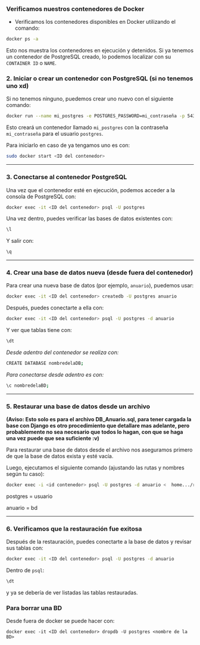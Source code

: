 ### Verificamos nuestros contenedores de Docker

- Verificamos los contenedores disponibles en Docker utilizando el comando:

```bash
docker ps -a
```
Esto nos muestra los contenedores en ejecución y detenidos. Si ya tenemos un contenedor de PostgreSQL creado, lo podemos localizar con su `CONTAINER ID` o `NAME`.


### 2. Iniciar o crear un contenedor con PostgreSQL (si no tenemos uno xd)

Si no tenemos ninguno, puedemos crear uno nuevo con el siguiente comando:

```bash
docker run --name mi_postgres -e POSTGRES_PASSWORD=mi_contraseña -p 5432:5432 -d postgres
```

Esto creará un contenedor llamado `mi_postgres` con la contraseña `mi_contraseña` para el usuario `postgres`.

Para iniciarlo en caso de ya tengamos uno es con:

```bash
sudo docker start <ID del contenedor>
```

---

### 3. Conectarse al contenedor PostgreSQL

Una vez que el contenedor esté en ejecución, podemos acceder a la consola de PostgreSQL con:

```bash
docker exec -it <ID del contenedor> psql -U postgres
```

Una vez dentro, puedes verificar las bases de datos existentes con:

```sql
\l
```

Y salir con:

```sql
\q
```

---


### 4. Crear una base de datos nueva (desde fuera del contenedor)

Para crear una nueva base de datos (por ejemplo, `anuario`), puedemos usar:

```bash
docker exec -it <ID del contenedor> createdb -U postgres anuario
```

Después, puedes conectarte a ella con:

```bash
docker exec -it <ID del contenedor> psql -U postgres -d anuario
```

Y ver que tablas tiene con:

```sql
\dt
```


*Desde adentro del contenedor se realiza con:*

```bash
CREATE DATABASE nombredelaDB;
```

*Para conectarse desde adentro es con:*

```bash
\c nombredelaBD;
```

---

### 5. Restaurar una base de datos desde un archivo 

**(Aviso: Esto solo es para el archivo DB_Anuario.sql, para tener cargada la base con Django es otro procedimiento que detallare mas adelante, pero probablemente no sea necesario que todos lo hagan, con que se haga una vez puede que sea suficiente :v)**

Para restaurar una base de datos desde el archivo nos aseguramos primero de que la base de datos exista y esté vacía.


Luego, ejecutamos el siguiente comando (ajustando las rutas y nombres según tu caso):

```bash
docker exec -i <id contenedor> psql -U postgres -d anuario <  home.../ruta/al/archivo/DB_Anuario.sql
```

postgres = usuario

anuario = bd

---

### 6. Verificamos que la restauración fue exitosa

Después de la restauración, puedes conectarte a la base de datos y revisar sus tablas con:

```bash
docker exec -it <ID del contenedor> psql -U postgres -d anuario
```

Dentro de `psql`:

```sql
\dt
```

y ya se debería de ver listadas las tablas restauradas.


### Para borrar una BD

Desde fuera de docker se puede hacer con:

```
docker exec -it <ID del contenedor> dropdb -U postgres <nombre de la BD>
```
